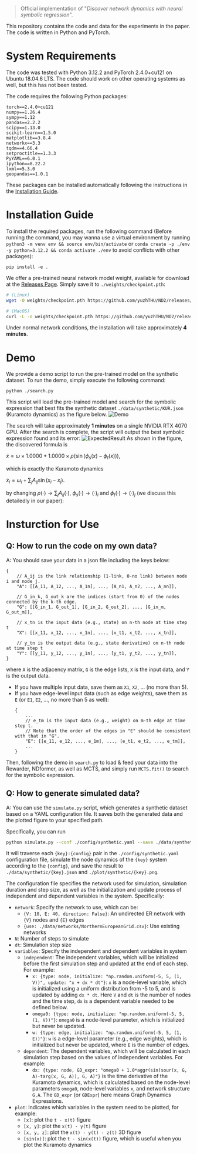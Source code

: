 > Official implementation of "*Discover network dynamics with neural symbolic regression*". 

This repository contains the code and data for the experiments in the paper. The code is written in Python and PyTorch.

# System Requirements

The code was tested with Python 3.12.2 and PyTorch 2.4.0+cu121 on Ubuntu 18.04.6 LTS. The code should work on other operating systems as well, but this has not been tested.

The code requires the following Python packages:
```
torch==2.4.0+cu121
numpy==1.26.4
sympy==1.12
pandas==2.2.2
scipy==1.13.0
scikit-learn==1.5.0
matplotlib==3.8.4
networkx==3.3
tqdm==4.66.4
setproctitle==1.3.3
PyYAML==6.0.1
ipython==8.22.2
lxml==5.3.0
geopandas==1.0.1
```
These packages can be installed automatically following the instructions in the [Installation Guide](#installation-guide).

# Installation Guide

To install the required packages, run the following command (Before running the command, you may wanna use a virtual environment by running `python3 -m venv env && source env/bin/activate` or `conda create -p ./env -y python=3.12.2 && conda activate ./env` to avoid conflicts with other packages):
```
pip install -e .
```

We offer a pre-trained neural network model weight, available for download at the [Releases Page](https://github.com/yuzhTHU/ND2/releases/download/checkpoint.pth/checkpoint.pth). Simply save it to `./weights/checkpoint.pth`:
```bash
# (Linux)
wget -O weights/checkpoint.pth https://github.com/yuzhTHU/ND2/releases/download/checkpoint.pth/checkpoint.pth

# (MacOS)
curl -L -o weights/checkpoint.pth https://github.com/yuzhTHU/ND2/releases/download/checkpoint.pth/checkpoint.pth
```

Under normal network conditions, the installation will take approximately **4 minutes**.

# Demo

We provide a demo script to run the pre-trained model on the synthetic dataset. To run the demo, simply execute the following command:
```
python ./search.py
```

This script will load the pre-trained model and search for the symbolic expression that best fits the synthetic dataset `./data/synthetic/KUR.json` (Kuramoto dynamics) as the figure below.
![Demo](./assets/Demo.png)

The search will take approximately **1 minutes** on a single NVIDIA RTX 4070 GPU. After the search is complete, the script will output the best symbolic expression found and its error:
![ExpectedResult](./assets/ExpectedResult.png)
As shown in the figure, the discovered formula is 

$`\dot{x} = \omega \times 1.0000 + 1.0000 \times \rho(\sin(\phi_s(x) - \phi_t(x))),`$

which is exactly the Kuramoto dynamics

$`\dot{x}_i = \omega_i + \sum_j A_{ij} \sin (x_i - x_j).`$

by changing $\rho(\cdot) \rightarrow \sum_j A_{ij}(\cdot)$, $\phi_s(\cdot) \rightarrow (\cdot)_i$ and $\phi_t(\cdot) \rightarrow (\cdot)_j$ (we discuss this detailedly in our paper): 


# Insturction for Use

## Q: How to run the code on my own data?

A: You should save your data in a json file including the keys below:
```
{
    // A_ij is the link relationship (1-link, 0-no link) between node i and node j.
    "A": [[A_11, A_12, ..., A_1n], ..., [A_n1, A_n2, ..., A_nn]],

    // G_in_k, G_out_k are the indices (start from 0) of the nodes connected by the k-th edge.
    "G": [[G_in_1, G_out_1], [G_in_2, G_out_2], ..., [G_in_m, G_out_m]],

    // x_tn is the input data (e.g., state) on n-th node at time step t
    "X": [[x_11, x_12, ..., x_1n], ..., [x_t1, x_t2, ..., x_tn]],

    // y_tn is the output data (e.g., state derivative) on n-th node at time step t
    "Y": [[y_11, y_12, ..., y_1n], ..., [y_t1, y_t2, ..., y_tn]],
}
```
where `A` is the adjacency matrix, `G` is the edge lists, `X` is the input data, and `Y` is the output data. 
- If you have multiple input data, save them as `X1`, `X2`, ... (no more than 5). 
- If you have edge-level input data (such as edge weights), save them as `E` (or `E1`, `E2`, ..., no more than 5 as well):
    ```
    {
        ...
        // e_tm is the input data (e.g., weight) on m-th edge at time step t.
        // Note that the order of the edges in "E" should be consistent with that in "G".
        "E": [[e_11, e_12, ..., e_1m], ..., [e_t1, e_t2, ..., e_tm]],
        ...
    }
    ```

Then, following the demo in `search.py` to load & feed your data into the Rewarder, NDformer, as well as MCTS, and simply run `MCTS.fit()` to search for the symbolic expression.


## Q: How to generate simulated data?

A: You can use the `simulate.py` script, which generates a synthetic dataset based on a YAML configuration file. It saves both the generated data and the plotted figure to your specified path.

Specifically, you can run
```bash
python simulate.py --conf ./config/synthetic.yaml --save ./data/synthetic/ --plot ./plot/synthetic/
```
It will traverse each `{key}:{config}` pair in the `./config/synthetic.yaml` configuration file, simulate the node dynamics of the `{key}` system according to the `{config}`, and save the result to `./data/synthetic/{key}.json` and `./plot/synthetic/{key}.png`.

The configuration file specifies the network used for simulation, simulation duration and step size, as well as the initialization and update process of independent and dependent variables in the system. Specifically:
- `network`: Specify the network to use, which can be:
    - `{V: 10, E: 40, direction: False}`: An undirected ER network with `{V}` nodes and `{E}` edges
    - `{use: ./data/networks/NorthernEuropeanGrid.csv}`: Use existing networks
- `N`: Number of steps to simulate
- `dt`: Simulation step size
- `variables`: Specify the independent and dependent variables in system
    - `independent`: The independent variables, which will be initialized before the first simulation step and updated at the end of each step. For example:
        - `x: {type: node, initialize: "np.random.uniform(-5, 5, (1, V))", update: "x + dx * dt"}`: `x` is a node-level variable, which is initialized using a uniform distribution from -5 to 5, and is updated by adding `dx * dt`. Here `V` and `dt` is the number of nodes and the time step, `dx` is a dependent variable needed to be defined below.
        - `omega0: {type: node, initialize: "np.random.uniform(-5, 5, (1, V))"}`: `omega0` is a node-level parameter, which is initialized but never be updated.
        - `w: {type: edge, initialize: "np.random.uniform(-5, 5, (1, E))"}`: `w` is a edge-level parameter (e.g., edge weights), which is initialized but never be updated, where `E` is the number of edges.
    - `dependent`: The dependent variables, which will be calculated in each simulation step based on the values of independent variables. For example:
        - `dx: {type: node, GD_expr: "omega0 + 1.0*aggr(sin(sour(x, G, A)-targ(x, G, A)), G, A)"}` is the time derivative of the Kuramoto dynamics, which is calculated based on the node-level parameters `omega0`, node-level variables `x`, and network structure `G,A`. The `GD_expr` (or `GDExpr`) here means Graph Dynamics Expressions.
- `plot`: Indicates which variables in the system need to be plotted, for example:
    - `[x]`: plot the `t - x(t)` figure
    - `[x, y]`: plot the `x(t) - y(t)` figure
    - `[x, y, z]`: plot the `x(t) - y(t) - z(t)` 3D figure
    - `[sin(x)]`: plot the `t - sin(x(t))` figure, which is useful when you plot the Kuramoto dynamics

